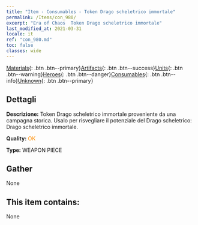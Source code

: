 ```yaml
---
title: "Item - Consumables - Token Drago scheletrico immortale"
permalink: /Items/con_980/
excerpt: "Era of Chaos  Token Drago scheletrico immortale"
last_modified_at: 2021-03-31
locale: it
ref: "con_980.md"
toc: false
classes: wide
---
```

 [Materials](/it/Items/){: .btn .btn--primary}[Artifacts](/it/Items/Artifacts/){: .btn .btn--success}[Units](/it/Items/Units/){: .btn .btn--warning}[Heroes](/it/Items/Heroes/){: .btn .btn--danger}[Consumables](/it/Items/Consumables/){: .btn .btn--info}[Unknown](/it/Items/Unknown/){: .btn .btn--primary}

## Dettagli
 **Descrizione:** Token Drago scheletrico immortale proveniente da una campagna storica. Usalo per risvegliare il potenziale del Drago scheletrico: Drago scheletrico immortale.

 **Quality:** <span style="color: #FF8C00">OK</span>

 **Type:** WEAPON PIECE

## Gather

  None

## This item contains:

  None

